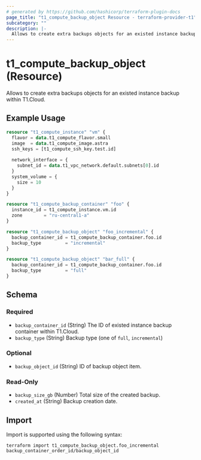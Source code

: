 ```yaml
---
# generated by https://github.com/hashicorp/terraform-plugin-docs
page_title: "t1_compute_backup_object Resource - terraform-provider-t1"
subcategory: ""
description: |-
  Allows to create extra backups objects for an existed instance backup within T1.Cloud.
---
```


# t1_compute_backup_object (Resource)

Allows to create extra backups objects for an existed instance backup within T1.Cloud.

## Example Usage

```terraform
resource "t1_compute_instance" "vm" {
  flavor = data.t1_compute_flavor.small
  image  = data.t1_compute_image.astra
  ssh_keys = [t1_compute_ssh_key.test.id]
  
  network_interface = {
    subnet_id = data.t1_vpc_network.default.subnets[0].id
  }
  system_volume = {
    size = 10
  }
}

resource "t1_compute_backup_container" "foo" {
  instance_id = t1_compute_instance.vm.id
  zone        = "ru-central1-a"
}

resource "t1_compute_backup_object" "foo_incremental" {
  backup_container_id = t1_compute_backup_container.foo.id
  backup_type         = "incremental"
}

resource "t1_compute_backup_object" "bar_full" {
  backup_container_id = t1_compute_backup_container.foo.id
  backup_type         = "full"
}
```

<!-- schema generated by tfplugindocs -->
## Schema

### Required

- `backup_container_id` (String) The ID of existed instance backup container within T1.Cloud.
- `backup_type` (String) Backup type (one of `full`, `incremental`)

### Optional

- `backup_object_id` (String) ID of backup object item.

### Read-Only

- `backup_size_gb` (Number) Total size of the created backup.
- `created_at` (String) Backup creation date.

## Import

Import is supported using the following syntax:

```shell
terraform import t1_compute_backup_object.foo_incremental backup_container_order_id/backup_object_id
```
